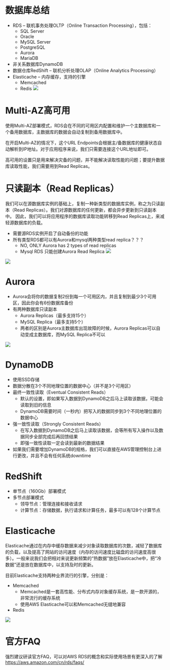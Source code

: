 # 数据库总结
- RDS – 联机事务处理OLTP（Online Transaction Processing），包括：
  - SQL Server
  - Oracle
  - MySQL Server
  - PostgreSQL
  - Aurora
  - MariaDB
- 非关系数据库DynamoDB
- 数据仓库RedShift – 联机分析处理OLAP（Online Analytics Processing）
- Elasticache – 内存缓存，支持的引擎
  - Memcached
  - Redis
![](https://i.loli.net/2019/06/18/5d089f761f36486298.png)

# Multi-AZ高可用
使用Multi-AZ部署模式，RDS会在不同的可用区内配置和维护一个主数据库和一个备用数据库，主数据库的数据会自动复制到备用数据库中。

在开启Multi-AZ的情况下，这个URL Endpoints会根据主/备数据库的健康状态自动解析到IP地址。对于应用程序来说，我们只需要连接这个URL地址即可。

高可用的设置只是用来解决灾备的问题，并不能解决读取性能的问题；要提升数据库读取性能，我们需要用到Read Replicas。

# 只读副本（Read Replicas）
我们可以在源数据库实例的基础上，复制一种新类型的数据库实例，称之为只读副本（Read Replicas）。我们对源数据库的任何更新，都会异步更新到只读副本中。
因此，我们可以将应用程序的数据库读取功能转移到Read Replicas上，来减轻源数据库的负载。
- 需要源RDS实例开启了自动备份的功能
- 所有类型RDS都可以有Aurora和mysql两种类型read replica？？？
  - NO, ONLY Aurora has 2 types of read replicas
  - Mysql RDS 只能创建Aurora Read Replica
    ![](https://i.loli.net/2019/06/18/5d08a1bd403ff49770.png)
    
![](https://i.loli.net/2019/06/18/5d089fa6a087546547.png)

# Aurora
- Aurora会将你的数据复制2份到每一个可用区内，并且复制到最少3个可用区，因此你会有6份数据库备份
- 有两种数据库只读副本
  - Aurora Replicas（最多支持15个）
  - MySQL Replica（最多支持5个）
  - 两者的区别是Aurora主数据库出现故障的时候，Aurora Replicas可以自动变成主数据库，而MySQL Replica不可以
  
![](https://i.loli.net/2019/06/18/5d08a04b5251083057.png)


# DynamoDB
- 使用SSD存储
- 数据分散在3个不同地理位置的数据中心（并不是3个可用区）
- 最终一致性读取（Eventual Consistent Reads）
  - 默认的设置，即如果写入数据到DynamoDB之后马上读取该数据，可能会读取到旧的信息
  - DynamoDB需要时间（一秒内）把写入的数据同步到3个不同地理位置的数据中心
- 强一致性读取（Strongly Consistent Reads）
  - 在写入数据到DynamoDB之后马上读取该数据，会等所有写入操作以及数据同步全部完成后再回馈结果
  - 即强一致性读取一定会读到最新的数据结果
- 如果我们需要增加DynamoDB的规格，我们可以直接在AWS管理控制台上进行更改，并且不会有任何系统downtime

# RedShift
- 单节点（160Gb）部署模式
- 多节点部署模式
  - 领导节点：管理连接和接收请求
  - 计算节点：存储数据，执行请求和计算任务，最多可以有128个计算节点

# Elasticache
Elasticache通过在内存中缓存数据来减少对象读取数据库的次数，减轻了数据库的负载，以及提高了网站的访问速度（内存的访问速度比磁盘的访问速度高很多）。一般来说我们会把相对来说更新频繁的“热数据”放在Elasticache中，把“冷数据”还是放在数据库中，以支持及时的更新。

目前Elasticache支持两种业界流行的引擎，分别是：
- Memcached
  - Memcached是一套高性能、分布式内存对象缓存系统，是一款开源的，非常流行的缓存系统
  - 使用AWS Elasticache可以和Memcached无缝地兼容
- Redis

![](https://i.loli.net/2019/06/18/5d08a0a3bd2b514741.png)


# 官方FAQ
强烈建议研读官方FAQ，可以对AWS RDS的概念和实际使用场景有更深入的了解
https://aws.amazon.com/cn/rds/faqs/
